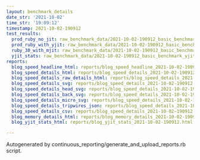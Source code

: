 ```yaml
---
layout: benchmark_details
date_str: '2021-10-02'
time_str: '19:09:12'
timestamp: 2021-10-02-190912
test_results:
  prod_ruby_no_jit: raw_benchmark_data/2021-10-02-190912_basic_benchmark_prod_ruby_no_jit.json
  prod_ruby_with_yjit: raw_benchmark_data/2021-10-02-190912_basic_benchmark_prod_ruby_with_yjit.json
  ruby_30_with_mjit: raw_benchmark_data/2021-10-02-190912_basic_benchmark_ruby_30_with_mjit.json
  yjit_stats: raw_benchmark_data/2021-10-02-190912_basic_benchmark_yjit_stats.json
reports:
  blog_speed_headline_html: reports/blog_speed_headline_2021-10-02-190912.html
  blog_speed_details_html: reports/blog_speed_details_2021-10-02-190912.html
  blog_speed_details_raw_details_html: reports/blog_speed_details_2021-10-02-190912.raw_details.html
  blog_speed_details_svg: reports/blog_speed_details_2021-10-02-190912.svg
  blog_speed_details_head_svg: reports/blog_speed_details_2021-10-02-190912.head.svg
  blog_speed_details_back_svg: reports/blog_speed_details_2021-10-02-190912.back.svg
  blog_speed_details_micro_svg: reports/blog_speed_details_2021-10-02-190912.micro.svg
  blog_speed_details_tripwires_json: reports/blog_speed_details_2021-10-02-190912.tripwires.json
  blog_speed_details_csv: reports/blog_speed_details_2021-10-02-190912.csv
  blog_memory_details_html: reports/blog_memory_details_2021-10-02-190912.html
  blog_yjit_stats_html: reports/blog_yjit_stats_2021-10-02-190912.html

---
```

Autogenerated by continuous_reporting/generate_and_upload_reports.rb script.
